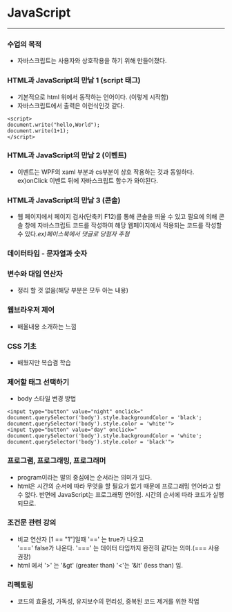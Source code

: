 # JavaScript
-------
### 수업의 목적
 - 자바스크립트는 사용자와 상호작용을 하기 위해 만들어졌다.

### HTML과 JavaScript의 만남 1 (script 태그)
 - 기본적으로 html 위에서 동작하는 언어이다. (이렇게 시작함)  
 - 자바스크립트에서 출력은 이런식인것 같다.
 ```{.JavaScript}
 <script>
document.write("hello,World");
document.write(1+1);
</script>
```

### HTML과 JavaScript의 만남 2 (이벤트)
 - 이벤트는 WPF의 xaml 부분과 cs부분이 상호 작용하는 것과 동일하다.   ex)onClick 이벤트 뒤에 자바스크립트 함수가 와야된다.

### HTML과 JavaScript의 만남 3 (콘솔)
 - 웹 페이지에서 페이지 검사(단축키 F12)를 통해 콘솔을 띄울 수 있고 필요에 의해 콘솔 창에 자바스크립트 코드를 작성하여 해당 웹페이지에서 적용되는 코드를 작성할 수 있다.*ex)페이스북에서 댓글로 당첨자 추첨*

### 데이터타입 - 문자열과 숫자
### 변수와 대입 연산자
 - 정리 할 것 없음(해당 부분은 모두 아는 내용)

### 웹브라우저 제어
- 배울내용 소개하는 느낌

### CSS 기초
- 배웠지만 복습겸 학습

### 제어할 태그 선택하기
- body 스타일 변경 방법
```{.html}
<input type="button" value="night" onclick="
document.querySelector('body').style.backgroundColor = 'black';
document.querySelector('body').style.color = 'white'">
<input type="button" value="day" onclick="
document.querySelector('body').style.backgroundColor = 'white';
document.querySelector('body').style.color = 'black'">
```

### 프로그램, 프로그래밍, 프로그래머
- program이라는 말의 중심에는 순서라는 의미가 있다.
- html은 시간의 순서에 따라 무엇을 할 필요가 없기 때문에  프로그래밍 언어라고 할 수 없다.
반면에 JavaScript는 프로그래밍 언어임. 시간의 순서에 따라 코드가 실행되므로.

### 조건문 관련 강의
- 비교 연산자  [1 == "1"]일때  '==' 는  true가 나오고   
'===' false가 나온다.  '===' 는 데이터 타입까지 완전히 같다는 의미.(=== 사용 권장)
- html 에서 '>' 는 '&gt' (greater than) '<'는 '&lt' (less than) 임.

### 리펙토링
- 코드의 효율성, 가독성, 유지보수의 편리성, 중복된 코드 제거를 위한 작업
